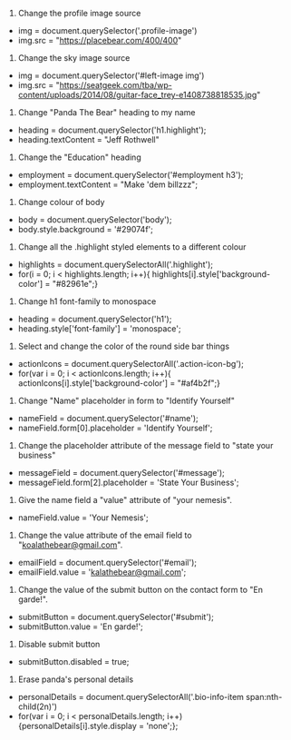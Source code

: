 1. Change the profile image source
  - img = document.querySelector('.profile-image')
  - img.src = "https://placebear.com/400/400"
1. Change the sky image source
  - img = document.querySelector('#left-image img')
  - img.src = "https://seatgeek.com/tba/wp-content/uploads/2014/08/guitar-face_trey-e1408738818535.jpg"
1. Change "Panda The Bear" heading to my name
  - heading = document.querySelector('h1.highlight');
  - heading.textContent = "Jeff Rothwell"
1. Change the "Education" heading
  - employment = document.querySelector('#employment h3');
  - employment.textContent = "Make 'dem billzzz";
1. Change colour of body
  - body = document.querySelector('body');
  - body.style.background = '#29074f';
1. Change all the .highlight styled elements to a different colour
  - highlights = document.querySelectorAll('.highlight');
  - for(i = 0; i < highlights.length; i++){ highlights[i].style['background-color'] = "#82961e";}
1. Change h1 font-family to monospace
  - heading = document.querySelector('h1');
  - heading.style['font-family'] = 'monospace';
1. Select and change the color of the round side bar things
  - actionIcons = document.querySelectorAll('.action-icon-bg');
  - for(var i = 0; i < actionIcons.length; i++){ actionIcons[i].style['background-color'] = "#af4b2f";}  
1. Change "Name" placeholder in form to "Identify Yourself"
  - nameField = document.querySelector('#name');
  - nameField.form[0].placeholder = 'Identify Yourself';
1. Change the placeholder attribute of the message field to "state your business"
  - messageField = document.querySelector('#message');
  - messageField.form[2].placeholder = 'State Your Business';
1. Give the name field a "value" attribute of "your nemesis".
  - nameField.value = 'Your Nemesis';
1. Change the value attribute of the email field to "koalathebear@gmail.com".
  - emailField = document.querySelector('#email');
  - emailField.value = 'kalathebear@gmail.com';
1. Change the value of the submit button on the contact form to "En garde!".
  - submitButton = document.querySelector('#submit');
  - submitButton.value = 'En garde!';
1. Disable submit button
  - submitButton.disabled = true;
1. Erase panda's personal details
 - personalDetails = document.querySelectorAll('.bio-info-item span:nth-child(2n)')
 - for(var i = 0; i < personalDetails.length; i++){personalDetails[i].style.display = 'none';};
